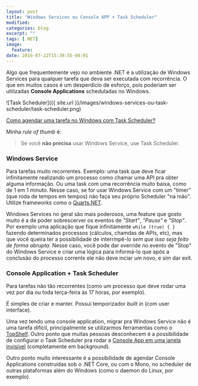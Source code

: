```yaml
---
layout: post
title: "Windows Services ou Console APP + Task Scheduler"
modified:
categories: blog
excerpt: ""
tags: [.NET]
image:
  feature:
date: 2016-07-22T15:39:55-04:01
---
```


Algo que frequentemente vejo no ambiente .NET é a utilização de Windows Services para qualquer tarefa que deva ser executada com recorrência. O que em muitos casos é um desperdício de esforço, pois poderiam ser utilizadas **Console Applications** scheduladas no Windows.

![Task Scheduler]({{ site.url }}/images/windows-services-ou-task-scheduler/task-scheduler.png)

[Como agendar uma tarefa no Windows com Task Scheduler?](http://atendimento.redehost.com.br/hc/pt-br/articles/210816987-Agendando-tarefas-no-Windows-Server-2012)

Minha *rule of thumb* é: 

> Se você **não precisa** usar Windows Service, use Task Scheduler.

### Windows Service

Para tarefas muito recorrentes. Exemplo: uma task que deve ficar infinitamente realizando um processo como chamar uma API pra obter alguma informação. Ou uma task com uma recorrência muito baixa, como de 1 em 1 minuto. Nesse caso, se for usar Windows Service com um "timer" (que roda de tempos em tempos) não faça seu próprio Scheduler "na mão". Utilize frameworks como o [Quarts.NET](http://www.quartz-scheduler.net).

Windows Services no geral são mais poderosos, uma feature que gosto muito é a de poder sobrescerver os eventos de *"Start"*, *"Pause"* e *"Stop"*. Por exemplo uma aplicação que fique infinitamente `while (true) { }` fazendo determinados processos (cálculos, chamdas de APIs, etc), mas que você queira ter a possibilidade de interrmpê-lo *sem que isso seja feito de forma abrupta*. Nesse caso, você pode dar override no evento de "Stop" do Windows Service e criar uma lógica para informá-lo que após a conclusão do processo corrente ele não deve inciar um novo, e sim dar exit.

### Console Application + Task Scheduler

Para tarefas não tão recorrentes (como um processo que deve rodar uma vez por dia ou toda terça-feira às 17 horas, por exemplo).

É simples de criar e manter. Possui temporizador *built in* (com user interface).

Uma vez tendo uma console application, migrar pra Windows Service não é uma tarefa difícil, principalmente se utilizarmos ferramentas como o [TopShelf](http://topshelf-project.com).
Outro ponto que muitas pessoas desconhecem é a possibilidade de configurar o Task Scheduler pra rodar a [Console App em uma janela invisível](http://www.howtogeek.com/tips/how-to-run-a-scheduled-task-without-a-command-window-appearing) (completamente em background).

Outro ponto muito interessante é a possibilidade de agendar Console Applications construídas sob o .NET Core, ou com o Mono, no scheduler de outras plataformas além do Windows (como o daemon do Linux, por exemplo).